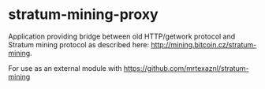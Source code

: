 
stratum-mining-proxy
====================

Application providing bridge between old HTTP/getwork protocol and Stratum mining protocol
as described here: http://mining.bitcoin.cz/stratum-mining.

For use as an external module with https://github.com/mrtexaznl/stratum-mining

 
